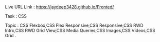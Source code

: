Live URL Link : https://jaydeep3428.github.io/Fronted/

Task : CSS

Topic : CSS Flexbox,CSS Flex Responsive,CSS Responsive,CSS RWD Intro,CSS RWD Grid View,CSS Media Queries,CSS Images,CSS Videos,CSS Grid . 